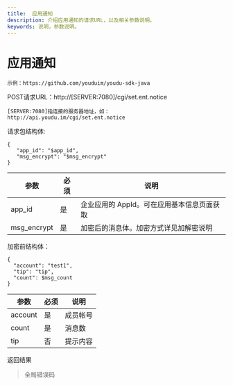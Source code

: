```yaml
---
title:  应用通知
description: 介绍应用通知的请求URL，以及相关参数说明。
keywords: 说明，参数说明。
---
```


# 应用通知

```
示例：https://github.com/youduim/youdu-sdk-java
```

POST请求URL：http://[SERVER:7080]/cgi/set.ent.notice

```
[SERVER:7080]指连接的服务器地址，如：http://api.youdu.im/cgi/set.ent.notice
```

请求包结构体:

```
{
   "app_id": "$app_id",
   "msg_encrypt": "$msg_encrypt"
}
```

| 参数        | 必须 | 说明                                       |
| ----------- | ---- | ------------------------------------------ |
| app_id      | 是   | 企业应用的 AppId。可在应用基本信息页面获取 |
| msg_encrypt | 是   | 加密后的消息体。加密方式详见加解密说明     |

加密前结构体：

```
{
  "account": "test1",
  "tip": "tip",
  "count": $msg_count
}
```

| 参数    | 必须 | 说明     |
| ------- | ---- | -------- |
| account | 是   | 成员帐号 |
| count   | 是   | 消息数   |
| tip     | 否   | 提示内容 |

返回结果

> 全局错误码
